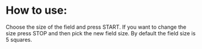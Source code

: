 # How to use:

Choose the size of the field and press START. If you want to change the size press STOP and then pick the new field size. By default the field size is 5 squares.